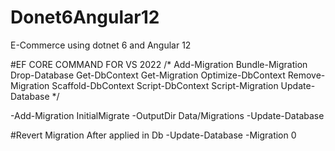 # Donet6Angular12
E-Commerce using dotnet 6 and Angular 12


#EF CORE COMMAND FOR VS 2022
/*
Add-Migration
    Bundle-Migration
    Drop-Database
    Get-DbContext
    Get-Migration
    Optimize-DbContext
    Remove-Migration
    Scaffold-DbContext
    Script-DbContext
    Script-Migration
    Update-Database */
	
-Add-Migration InitialMigrate -OutputDir Data/Migrations
-Update-Database

#Revert Migration After applied in Db
-Update-Database -Migration 0

